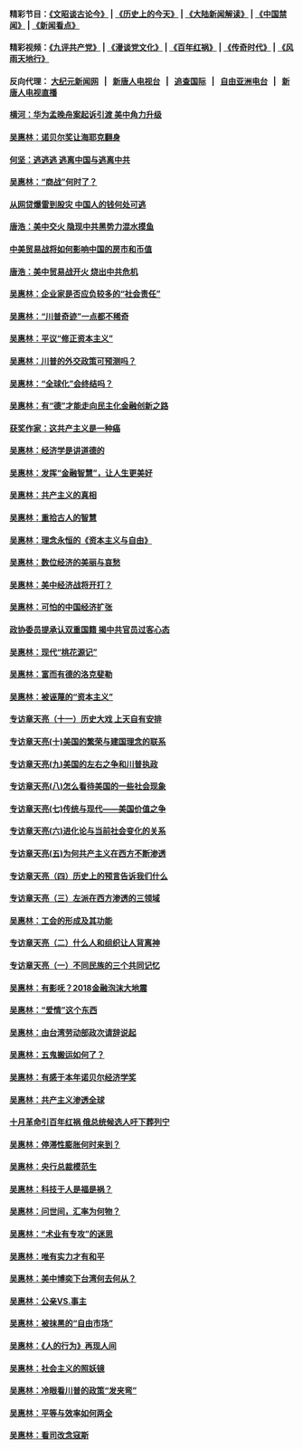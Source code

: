 #### 精彩节目：[《文昭谈古论今》](http://45.76.220.221/wenzhao) | [《历史上的今天》](http://45.76.220.221/today-in-history) | [《大陆新闻解读》](http://45.76.220.221/ntdtv-comedy) | [《中国禁闻》](http://45.76.220.221/ntdtv-news) | [《新闻看点》](http://45.76.220.221/news-insight) 

 #### 精彩视频：[《九评共产党》](http://45.76.220.221:10000/videos/jiuping) | [《漫谈党文化》](http://45.76.220.221:10000/videos/mtdwh) | [《百年红祸》](http://45.76.220.221:10000/videos/bnhh) | [《传奇时代》](http://45.76.220.221:10000/videos/legend) | [《风雨天地行》](http://45.76.220.221:10000/videos/fytdx) 

 #### 反向代理： [大纪元新闻网](http://45.76.220.221:10080/) &nbsp;&nbsp;|&nbsp;&nbsp; [新唐人电视台](http://45.76.220.221:8000/) &nbsp;&nbsp;|&nbsp;&nbsp; [追查国际](http://45.76.220.221:10010/) &nbsp;&nbsp;|&nbsp;&nbsp; [自由亚洲电台](http://45.76.220.221:9800/) &nbsp;&nbsp;|&nbsp;&nbsp; [新唐人电视直播](http://45.76.220.221/) 

#### [横河：华为孟晚舟案起诉引渡 美中角力升级](../pages/nsc423/n11027230.md?t=02190337) 

#### [吴惠林：诺贝尔奖让海耶克翻身](../pages/nsc423/n10890049.md?t=02190337) 

#### [何坚：逃逃逃 逃离中国与逃离中共](../pages/nsc423/n10592891.md?t=02190337) 

#### [吴惠林：“商战”何时了？](../pages/nsc423/n10573558.md?t=02190337) 

#### [从网贷爆雷到股灾 中国人的钱何处可逃](../pages/nsc423/n10572800.md?t=02190337) 

#### [唐浩：美中交火 隐现中共黑势力混水摸鱼](../pages/nsc423/n10544040.md?t=02190337) 

#### [中美贸易战将如何影响中国的房市和币值](../pages/nsc423/n10543697.md?t=02190337) 

#### [唐浩：美中贸易战开火 烧出中共危机](../pages/nsc423/n10540126.md?t=02190337) 

#### [吴惠林：企业家是否应负较多的“社会责任”](../pages/nsc423/n10535022.md?t=02190337) 

#### [吴惠林：“川普奇迹”一点都不稀奇](../pages/nsc423/n10512808.md?t=02190337) 

#### [吴惠林：平议“修正资本主义”](../pages/nsc423/n10495724.md?t=02190337) 

#### [吴惠林：川普的外交政策可预测吗？](../pages/nsc423/n10462387.md?t=02190337) 

#### [吴惠林：“全球化”会终结吗？](../pages/nsc423/n10452838.md?t=02190337) 

#### [吴惠林：有“德”才能走向民主化金融创新之路](../pages/nsc423/n10432292.md?t=02190337) 

#### [获奖作家：这共产主义是一种癌](../pages/nsc423/n10431541.md?t=02190337) 

#### [吴惠林：经济学是讲道德的](../pages/nsc423/n10398014.md?t=02190337) 

#### [吴惠林：发挥“金融智慧”，让人生更美好](../pages/nsc423/n10375019.md?t=02190337) 

#### [吴惠林：共产主义的真相](../pages/nsc423/n10351394.md?t=02190337) 

#### [吴惠林：重拾古人的智慧](../pages/nsc423/n10337691.md?t=02190337) 

#### [吴惠林：理念永恒的《资本主义与自由》](../pages/nsc423/n10316274.md?t=02190337) 

#### [吴惠林：数位经济的美丽与哀愁](../pages/nsc423/n10292946.md?t=02190337) 

#### [吴惠林：美中经济战将开打？](../pages/nsc423/n10258825.md?t=02190337) 

#### [吴惠林：可怕的中国经济扩张](../pages/nsc423/n10219147.md?t=02190337) 

#### [政协委员提承认双重国籍 揭中共官员过客心态](../pages/nsc423/n10208809.md?t=02190337) 

#### [吴惠林：现代“桃花源记”](../pages/nsc423/n10185234.md?t=02190337) 

#### [吴惠林：富而有德的洛克斐勒](../pages/nsc423/n10142264.md?t=02190337) 

#### [吴惠林：被诬蔑的“资本主义”](../pages/nsc423/n10124816.md?t=02190337) 

#### [专访章天亮（十一）历史大戏 上天自有安排](../pages/nsc423/n10094905.md?t=02190337) 

#### [专访章天亮(十)美国的繁荣与建国理念的联系](../pages/nsc423/n10094899.md?t=02190337) 

#### [专访章天亮(九)美国的左右之争和川普执政](../pages/nsc423/n10094889.md?t=02190337) 

#### [专访章天亮(八)怎么看待美国的一些社会现象](../pages/nsc423/n10094857.md?t=02190337) 

#### [专访章天亮(七)传统与现代——美国价值之争](../pages/nsc423/n10093140.md?t=02190337) 

#### [专访章天亮(六)进化论与当前社会变化的关系](../pages/nsc423/n10092036.md?t=02190337) 

#### [专访章天亮(五)为何共产主义在西方不断渗透](../pages/nsc423/n10083620.md?t=02190337) 

#### [专访章天亮（四）历史上的预言告诉我们什么](../pages/nsc423/n10083606.md?t=02190337) 

#### [专访章天亮（三）左派在西方渗透的三领域](../pages/nsc423/n10081115.md?t=02190337) 

#### [吴惠林：工会的形成及其功能](../pages/nsc423/n10080633.md?t=02190337) 

#### [专访章天亮（二）什么人和组织让人背离神](../pages/nsc423/n10076637.md?t=02190337) 

#### [专访章天亮（一）不同民族的三个共同记忆](../pages/nsc423/n10074188.md?t=02190337) 

#### [吴惠林：有影呒？2018金融泡沫大地震](../pages/nsc423/n10040534.md?t=02190337) 

#### [吴惠林：“爱情”这个东西](../pages/nsc423/n10019423.md?t=02190337) 

#### [吴惠林：由台湾劳动部政次请辞说起](../pages/nsc423/n9979679.md?t=02190337) 

#### [吴惠林：五鬼搬运如何了？](../pages/nsc423/n9925338.md?t=02190337) 

#### [吴惠林：有感于本年诺贝尔经济学奖](../pages/nsc423/n9871883.md?t=02190337) 

#### [吴惠林：共产主义渗透全球](../pages/nsc423/n9812748.md?t=02190337) 

#### [十月革命引百年红祸 俄总统候选人吁下葬列宁](../pages/nsc423/n9810182.md?t=02190337) 

#### [吴惠林：停滞性膨胀何时来到？](../pages/nsc423/n9764136.md?t=02190337) 

#### [吴惠林：央行总裁模范生](../pages/nsc423/n9728134.md?t=02190337) 

#### [吴惠林：科技于人是福是祸？](../pages/nsc423/n9672982.md?t=02190337) 

#### [吴惠林：问世间，汇率为何物？](../pages/nsc423/n9621788.md?t=02190337) 

#### [吴惠林：“术业有专攻”的迷思](../pages/nsc423/n9580363.md?t=02190337) 

#### [吴惠林：唯有实力才有和平](../pages/nsc423/n9529599.md?t=02190337) 

#### [吴惠林：美中博奕下台湾何去何从？](../pages/nsc423/n9483598.md?t=02190337) 

#### [吴惠林：公亲VS.事主](../pages/nsc423/n9425637.md?t=02190337) 

#### [吴惠林：被抹黑的“自由市场”](../pages/nsc423/n9351545.md?t=02190337) 

#### [吴惠林：《人的行为》再现人间](../pages/nsc423/n9296339.md?t=02190337) 

#### [吴惠林：社会主义的照妖镜](../pages/nsc423/n9243460.md?t=02190337) 

#### [吴惠林：冷眼看川普的政策“发夹弯”](../pages/nsc423/n9120684.md?t=02190337) 

#### [吴惠林：平等与效率如何两全](../pages/nsc423/n9075430.md?t=02190337) 

#### [吴惠林：看司改念寇斯](../pages/nsc423/n9024915.md?t=02190337) 

